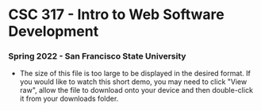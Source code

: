 # CSC 317 - Intro to Web Software Development

### Spring 2022 - San Francisco State University

* The size of this file is too large to be displayed in the desired format. If you would like to watch this short demo, you may need to click "View raw", allow the file to download onto your device and then double-click it from your
downloads folder.
